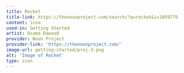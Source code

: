 ```yaml
---
title: Rocket
title-link: https://thenounproject.com/search/?q=rocket&i=1059779
content: icon
used-in: Getting Started
artist: Osama Dawood
provider: Noun Project
provider-link: 'https://thenounproject.com/'
image-url: getting-started/proj-3.png
alt: 'Image of Rocket'
type: icon
---
```

